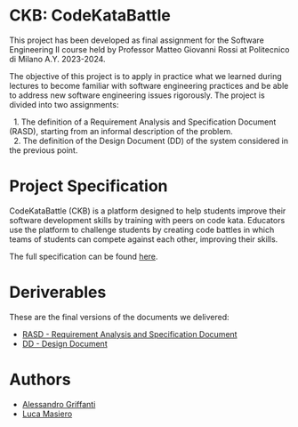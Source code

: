 # CKB: CodeKataBattle 
This project has been developed as final assignment for the Software Engineering II course held by Professor Matteo Giovanni Rossi at Politecnico di Milano A.Y. 2023-2024. 

The objective of this project is to apply in practice what we learned during lectures to become familiar with software engineering practices and be able to address new software engineering issues rigorously. The project is divided into two assignments:

&nbsp; 1. The definition of a Requirement Analysis and Specification Document (RASD), starting from an informal description of the problem.  
&nbsp; 2. The definition of the Design Document (DD) of the system considered in the previous point.

# Project Specification
CodeKataBattle (CKB) is a platform designed to help students improve their software development skills by training with peers on code kata. Educators use the platform to challenge students by creating code battles in which teams of students can compete against each other, improving their skills.  

The full specification can be found [here](https://github.com/AlessandroGriffanti/CodeKataBattle-SE2-Project-2023/blob/main/Assignment%20RDD%20AY%202023-2024.pdf).

# Deriverables  
These are the final versions of the documents we delivered:  
* [RASD - Requirement Analysis and Specification Document](https://github.com/AlessandroGriffanti/CodeKataBattle-SE2-Project-2023/blob/main/DeliveryFolder/RASD_v2.pdf)
* [DD - Design Document](https://github.com/AlessandroGriffanti/CodeKataBattle-SE2-Project-2023/blob/main/DeliveryFolder/DD_v1.pdf)

# Authors
* [Alessandro Griffanti](https://github.com/AlessandroGriffanti)
* [Luca Masiero](https://github.com/LucaMasiero)

